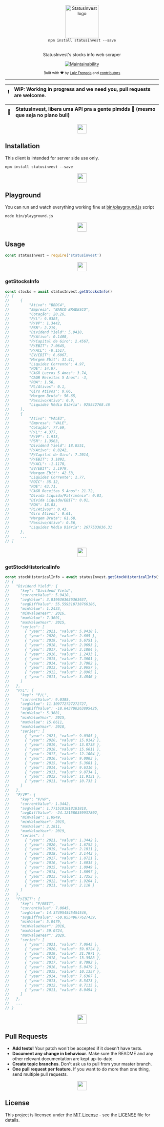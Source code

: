 <div align="center">
  <img src=".github/static/logo.png" alt="StatusInvest logo" height="109px">
  <div><code>npm install statusinvest --save</code></div>
  <br>
  <p>
    StatusInvest's stocks info web scraper
  </p>
  <p>

[![Maintainability](https://api.codeclimate.com/v1/badges/c4c8c5621ca66693196f/maintainability)](https://codeclimate.com/github/lfreneda/statusinvest/maintainability)

  </p>
  <small>
    Built with ❤ by 
      <a href="https://github.com/lfreneda">Luiz Freneda</a> and
      <a href="https://github.com/lfreneda/statusinvest/graphs/contributors">contributors</a>
  </small>
</div>

---

:exclamation: | WIP: Working in progress and we need you, pull requests are welcome.
---: | :---

:pray: | StatusInvest, libera uma API pra a gente plmdds 💙 (mesmo que seja no plano bull)
---: | :---

<div align="center">
  <img height="30px" src=".github/static/separator.png"/>
</div>

## Installation

This client is intended for server side use only.

```
npm install statusinvest --save
```

<div align="center">
  <img height="30px" src=".github/static/separator.png"/>
</div>

## Playground

You can run and watch everything working fine at [bin/playground.js](https://github.com/lfreneda/statusinvest/blob/master/bin/playground.js) script

```
node bin/playground.js
```

<div align="center">
  <img height="30px" src=".github/static/separator.png"/>
</div>

## Usage

```js
const statusInvest = require('statusinvest')
```

<div align="center">
  <img height="30px" src=".github/static/separator.png"/>
</div>

### getStocksInfo

```js
const stocks = await statusInvest.getStocksInfo()
// [
//     {
//         "Ativo": "BBDC4",
//         "Empresa": "BANCO BRADESCO",
//         "Cotação": 20.26,
//         "P/L": 9.0385,
//         "P/VP": 1.3442,
//         "PSR": 2.219,
//         "Dividend Yield": 5.9418,
//         "P/Ativo": 0.1408,
//         "P/Capital de Giro": 2.4567,
//         "P/EBIT": 7.0645,
//         "P/ACL": -0.1517,
//         "EV/EBIT": 6.6067,
//         "Margem Ebit": 31.41,
//         "Liquidez Corrente": 4.97,
//         "ROE": 14.87,
//         "CAGR Lucros 5 Anos": 3.74,
//         "CAGR Receitas 5 Anos": -3,
//         "ROA": 1.56,
//         "PL/Ativos": 0.1,
//         "Giro Ativos": 0.06,
//         "Margem Bruta": 56.65,
//         "Passivo/Ativo": 0.9,
//         "Liquidez Média Diária": 925542768.46
//     },
//     {
//         "Ativo": "VALE3",
//         "Empresa": "VALE",
//         "Cotação": 77.69,
//         "P/L": 4.377,
//         "P/VP": 1.913,
//         "PSR": 1.3563,
//         "Dividend Yield": 18.8551,
//         "P/Ativo": 0.8242,
//         "P/Capital de Giro": 7.2014,
//         "P/EBIT": 3.1892,
//         "P/ACL": -1.1178,
//         "EV/EBIT": 3.1978,
//         "Margem Ebit": 42.53,
//         "Liquidez Corrente": 1.77,
//         "ROIC": 35.12,
//         "ROE": 43.71,
//         "CAGR Receitas 5 Anos": 21.72,
//         "Dívida Líquida/Patrimônio": 0.01,
//         "Dívida Líquida/EBIT": 0.01,
//         "ROA": 18.83,
//         "PL/Ativos": 0.43,
//         "Giro Ativos": 0.61,
//         "Margem Bruta": 61.68,
//         "Passivo/Ativo": 0.56,
//         "Liquidez Média Diária": 2677533036.31
//     },
//     ...
// ]
```

<div align="center">
  <img height="30px" src=".github/static/separator.png"/>
</div>

### getStockHistoricalInfo

```js
const stockHistoricalInfo = await statusInvest.getStockHistoricalInfo({ ticker: 'BBDC4' })
// {
//   "Dividend Yield": {
//     "key": "Dividend Yield",
//     "currentValue": 5.9418,
//     "avgValue": 3.8196363636363637,
//     "avgDiffValue": 55.559310738766186,
//     "minValue": 1.2433,
//     "minValueYear": 2016,
//     "maxValue": 7.3601,
//     "maxValueYear": 2015,
//     "series": [
//       { "year": 2021, "value": 5.9418 },
//       { "year": 2020, "value": 2.605 },
//       { "year": 2019, "value": 5.6751 },
//       { "year": 2018, "value": 2.9693 },
//       { "year": 2017, "value": 3.1804 },
//       { "year": 2016, "value": 1.2433 },
//       { "year": 2015, "value": 7.3601 },
//       { "year": 2014, "value": 3.7002 },
//       { "year": 2013, "value": 2.9657 },
//       { "year": 2012, "value": 2.8905 },
//       { "year": 2011, "value": 3.4846 }
//     ]
//   },
//   "P/L": {
//     "key": "P/L",
//     "currentValue": 9.0385,
//     "avgValue": 11.109772727272727,
//     "avgDiffValue": -18.643700263895425,
//     "minValue": 5.3681,
//     "minValueYear": 2015,
//     "maxValue": 15.6611,
//     "maxValueYear": 2018,
//     "series": [
//       { "year": 2021, "value": 9.0385 },
//       { "year": 2020, "value": 15.0142 },
//       { "year": 2019, "value": 13.8738 },
//       { "year": 2018, "value": 15.6611 },
//       { "year": 2017, "value": 12.1004 },
//       { "year": 2016, "value": 9.0003 },
//       { "year": 2015, "value": 5.3681 },
//       { "year": 2014, "value": 9.6316 },
//       { "year": 2013, "value": 9.8734 },
//       { "year": 2012, "value": 11.9131 },
//       { "year": 2011, "value": 10.733 }
//     ]
//   },
//   "P/VP": {
//     "key": "P/VP",
//     "currentValue": 1.3442,
//     "avgValue": 1.7715181818181818,
//     "avgDiffValue": -24.121580359937802,
//     "minValue": 1.0949,
//     "minValueYear": 2015,
//     "maxValue": 2.1811,
//     "maxValueYear": 2019,
//     "series": [
//       { "year": 2021, "value": 1.3442 },
//       { "year": 2020, "value": 1.6752 },
//       { "year": 2019, "value": 2.1811 },
//       { "year": 2018, "value": 2.1443 },
//       { "year": 2017, "value": 1.8721 },
//       { "year": 2016, "value": 1.6035 },
//       { "year": 2015, "value": 1.0949 },
//       { "year": 2014, "value": 1.8097 },
//       { "year": 2013, "value": 1.7253 },
//       { "year": 2012, "value": 1.9204 },
//       { "year": 2011, "value": 2.116 }
//     ]
//   },
//   "P/EBIT": {
//     "key": "P/EBIT",
//     "currentValue": 7.0645,
//     "avgValue": 14.374954545454546,
//     "avgDiffValue": -50.85549677627439,
//     "minValue": 5.0479,
//     "minValueYear": 2016,
//     "maxValue": 59.0724,
//     "maxValueYear": 2020,
//     "series": [
//       { "year": 2021, "value": 7.0645 },
//       { "year": 2020, "value": 59.0724 },
//       { "year": 2019, "value": 21.7971 },
//       { "year": 2018, "value": 13.3588 },
//       { "year": 2017, "value": 8.7092 },
//       { "year": 2016, "value": 5.0479 },
//       { "year": 2015, "value": 10.1357 },
//       { "year": 2014, "value": 7.6307 },
//       { "year": 2013, "value": 8.5473 },
//       { "year": 2012, "value": 8.7115 },
//       { "year": 2011, "value": 8.0494 }
//     ]
//   },
//   ...
// }
```

<div align="center">
  <img height="30px" src=".github/static/separator.png"/>
</div>

## Pull Requests

- **Add tests!** Your patch won't be accepted if it doesn't have tests.
- **Document any change in behaviour**. Make sure the README and any other
  relevant documentation are kept up-to-date.
- **Create topic branches**. Don't ask us to pull from your master branch.
- **One pull request per feature**. If you want to do more than one thing, send
  multiple pull requests.

<div align="center">
  <img height="30px" src=".github/static/separator.png"/>
</div>

## License

This project is licensed under the [MIT License](https://opensource.org/licenses/MIT) - see the [LICENSE](LICENSE) file for details.

<div align="center">
  <br/>
  <br/>
  <br/>
  <br/>
</div>